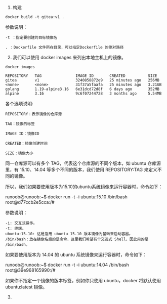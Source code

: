 1. 构建 

`docker build -t gitea:v1 .`

参数说明：

    -t ：指定要创建的目标镜像名

    . ：Dockerfile 文件所在目录，可以指定Dockerfile 的绝对路径

2. 我们可以使用 docker images 来列出本地主机上的镜像。 

`docker images`


```
REPOSITORY   TAG               IMAGE ID       CREATED          SIZE
gitea        v1                3240858872e9   25 minutes ago   256MB
<none>       <none>            31f37a5faafa   25 minutes ago   3.21GB
golang       1.19-alpine3.16   6e31dcd72d8f   6 days ago       352MB
alpine       3.16              9c6f07244728   3 months ago     5.54MB
```


各个选项说明:

    REPOSITORY：表示镜像的仓库源

    TAG：镜像的标签

    IMAGE ID：镜像ID

    CREATED：镜像创建时间

    SIZE：镜像大小

同一仓库源可以有多个 TAG，代表这个仓库源的不同个版本，如 ubuntu 仓库源里，有 15.10、14.04 等多个不同的版本，我们使用 REPOSITORY:TAG 来定义不同的镜像。

所以，我们如果要使用版本为15.10的ubuntu系统镜像来运行容器时，命令如下：

runoob@runoob:~$ docker run -t -i ubuntu:15.10 /bin/bash 
root@d77ccb2e5cca:/#

参数说明：

    -i: 交互式操作。
    -t: 终端。
    ubuntu:15.10: 这是指用 ubuntu 15.10 版本镜像为基础来启动容器。
    /bin/bash：放在镜像名后的是命令，这里我们希望有个交互式 Shell，因此用的是 /bin/bash。

如果要使用版本为 14.04 的 ubuntu 系统镜像来运行容器时，命令如下：

runoob@runoob:~$ docker run -t -i ubuntu:14.04 /bin/bash 
root@39e968165990:/# 

如果你不指定一个镜像的版本标签，例如你只使用 ubuntu，docker 将默认使用 ubuntu:latest 镜像。

3. 